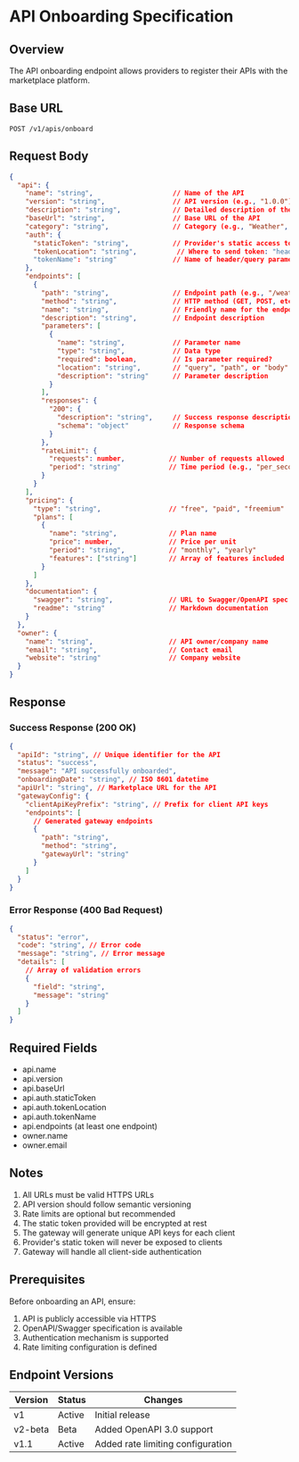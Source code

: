 # API Onboarding Specification

## Overview

The API onboarding endpoint allows providers to register their APIs with the marketplace platform.

## Base URL

```
POST /v1/apis/onboard
```

## Request Body

```json
{
  "api": {
    "name": "string",                    // Name of the API
    "version": "string",                 // API version (e.g., "1.0.0")
    "description": "string",             // Detailed description of the API
    "baseUrl": "string",                 // Base URL of the API
    "category": "string",                // Category (e.g., "Weather", "Finance")
    "auth": {
      "staticToken": "string",           // Provider's static access token
      "tokenLocation": "string",          // Where to send token: "header" or "query"
      "tokenName": "string"              // Name of header/query parameter for token
    },
    "endpoints": [
      {
        "path": "string",                // Endpoint path (e.g., "/weather/current")
        "method": "string",              // HTTP method (GET, POST, etc.)
        "name": "string",                // Friendly name for the endpoint
        "description": "string",         // Endpoint description
        "parameters": [
          {
            "name": "string",            // Parameter name
            "type": "string",            // Data type
            "required": boolean,         // Is parameter required?
            "location": "string",        // "query", "path", or "body"
            "description": "string"      // Parameter description
          }
        ],
        "responses": {
          "200": {
            "description": "string",     // Success response description
            "schema": "object"           // Response schema
          }
        },
        "rateLimit": {
          "requests": number,           // Number of requests allowed
          "period": "string"            // Time period (e.g., "per_second", "per_day")
        }
      }
    ],
    "pricing": {
      "type": "string",                 // "free", "paid", "freemium"
      "plans": [
        {
          "name": "string",             // Plan name
          "price": number,              // Price per unit
          "period": "string",           // "monthly", "yearly"
          "features": ["string"]        // Array of features included
        }
      ]
    },
    "documentation": {
      "swagger": "string",              // URL to Swagger/OpenAPI spec if available
      "readme": "string"                // Markdown documentation
    }
  },
  "owner": {
    "name": "string",                   // API owner/company name
    "email": "string",                  // Contact email
    "website": "string"                 // Company website
  }
}
```

## Response

### Success Response (200 OK)

```json
{
  "apiId": "string", // Unique identifier for the API
  "status": "success",
  "message": "API successfully onboarded",
  "onboardingDate": "string", // ISO 8601 datetime
  "apiUrl": "string", // Marketplace URL for the API
  "gatewayConfig": {
    "clientApiKeyPrefix": "string", // Prefix for client API keys
    "endpoints": [
      // Generated gateway endpoints
      {
        "path": "string",
        "method": "string",
        "gatewayUrl": "string"
      }
    ]
  }
}
```

### Error Response (400 Bad Request)

```json
{
  "status": "error",
  "code": "string", // Error code
  "message": "string", // Error message
  "details": [
    // Array of validation errors
    {
      "field": "string",
      "message": "string"
    }
  ]
}
```

## Required Fields

- api.name
- api.version
- api.baseUrl
- api.auth.staticToken
- api.auth.tokenLocation
- api.auth.tokenName
- api.endpoints (at least one endpoint)
- owner.name
- owner.email

## Notes

1. All URLs must be valid HTTPS URLs
2. API version should follow semantic versioning
3. Rate limits are optional but recommended
4. The static token provided will be encrypted at rest
5. The gateway will generate unique API keys for each client
6. Provider's static token will never be exposed to clients
7. Gateway will handle all client-side authentication

## Prerequisites

Before onboarding an API, ensure:

1. API is publicly accessible via HTTPS
2. OpenAPI/Swagger specification is available
3. Authentication mechanism is supported
4. Rate limiting configuration is defined

## Endpoint Versions

| Version | Status | Changes                           |
| ------- | ------ | --------------------------------- |
| v1      | Active | Initial release                   |
| v2-beta | Beta   | Added OpenAPI 3.0 support         |
| v1.1    | Active | Added rate limiting configuration |

